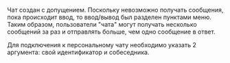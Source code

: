 Чат создан с допущением. Поскольку невозможно получать сообщения, пока происходит ввод, то ввод/вывод был разделен пунктами меню. Таким образом, пользователи "чата" могут получать несколько сообщений за раз и отправлять больше, чем одно сообщение в ответ.

Для подключения к персональному чату необходимо указать 2 аргумента: свой идентификатор и собеседника.